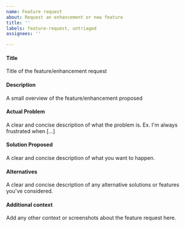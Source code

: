```yaml
---
name: Feature request
about: Request an enhancement or new feature
title: ''
labels: feature-request, untriaged
assignees: ''

---
```


#### Title
Title of the feature/enhancement request

#### Description
A small overview of the feature/enhancement proposed

#### Actual Problem
A clear and concise description of what the problem is. Ex. I'm always frustrated when [...]

#### Solution Proposed
A clear and concise description of what you want to happen.

#### Alternatives
A clear and concise description of any alternative solutions or features you've considered.

#### Additional context
Add any other context or screenshots about the feature request here.
